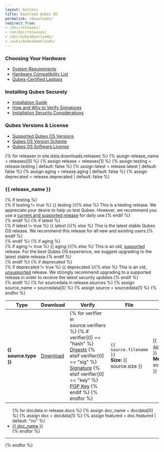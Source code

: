```yaml
---
layout: boxless
title: Download Qubes OS
permalink: /downloads/
redirect_from:
- /doc/releases/
- /en/doc/releases/
- /doc/QubesDownloads/
- /wiki/QubesDownloads/
---
```


<div class="white-box more-bottom page-content">
  <div class="row">
    <div class="col-lg-4 col-md-4">
      <h3>Choosing Your Hardware</h3>
      <ul class="more-top">
        <li><a href="/doc/system-requirements/">System Requirements</a></li>
        <li><a href="/hcl/">Hardware Compatibility List</a></li>
        <li><a href="/doc/certified-laptops">Qubes-Certified Laptops</a></li>
      </ul>
    </div>
    <div class="col-lg-4 col-md-4">
      <h3>Installing Qubes Securely</h3>
      <ul class="more-top">
        <li><a href="/doc/installation-guide/">Installation Guide</a></li>
        <li><a href="/doc/verifying-signatures/">How and Why to Verify Signatures</a></li>
        <li><a href="/doc/install-security/">Installation Security Considerations</a></li>
      </ul>
    </div>
    <div class="col-lg-4 col-md-4">
      <h3>Qubes Versions & License</h3>
      <ul class="more-top">
        <li><a href="/doc/supported-versions/">Supported Qubes OS Versions</a></li>
        <li><a href="/doc/version-scheme/">Qubes OS Version Scheme</a></li>
        <li><a href="/doc/license/">Qubes OS Software License</a></li>
      </ul>
    </div>
  </div>
</div>
<div class="white-box more-bottom page-content">
  <div class="row">
    <div class="col-lg-12 col-md-12">
      {% for releasex in site.data.downloads.releases %}
      {% assign release_name = releasex[0] %}
      {% assign release = releasex[1] %}
      {% assign testing = release.testing | default: false %}
      {% assign latest = release.latest | default: false %}
      {% assign aging = release.aging | default: false %}
      {% assign deprecated = release.deprecated | default: false %}
      <h3 class="more-bottom" id="{{ release.link }}">{{ release_name }}</h3>
      {% if testing %}
      <div class="alert alert-info" role="alert">
        <i class="fa fa-question-circle"></i>{% if testing != true %} {{ testing }}{% else %} This is a testing release. We appreciate your desire to help us test Qubes. However, we recommend you use a <a href="/doc/supported-versions/" class="alert-link">current and supported release</a> for daily use.{% endif %}
      </div>
      {% endif %}
      {% if latest %}
      <div class="alert alert-success" role="alert">
        <i class="fa fa-check-circle"></i>{% if latest != true %} {{ latest }}{% else %} This is the latest stable Qubes OS release. We recommend this release for all new and existing users.{% endif %}
      </div>
      {% endif %}
      {% if aging %}
      <div class="alert alert-warning" role="alert">
        <i class="fa fa-info-circle"></i>{% if aging != true %} {{ aging }}{% else %} This is an old, <a href="/doc/supported-versions/" class="alert-link">supported</a> release. For the best Qubes OS experience, we suggest upgrading to the latest stable release.{% endif %}
      </div>
      {% endif %}
      {% if deprecated %}
      <div class="alert alert-danger" role="alert">
        <i class="fa fa-exclamation-circle"></i>{% if deprecated != true %} {{ deprecated }}{% else %} This is an old, <a href="/doc/supported-versions/" class="alert-link">unsupported</a> release. We strongly recommend upgrading to a supported release in order to receive the latest security updates.{% endif %}
      </div>
      {% endif %}
      <table class="table">
        <thead>
          <tr>
            <th>Type</th>
            <th>Download</th>
            <th>Verify
              <a class="fa fa-question-circle" href="/doc/verifying-signatures/"
                 title="How do I verify my download?"></a></th>
            <th>File</th>
            <th>Source</th>
          </tr>
        </thead>
        <tbody>
          {% for sourcedata in release.sources %}
          {% assign source_name = sourcedata[0] %}
          {% assign source = sourcedata[1] %}
          <tr>
            <td>
              <strong>{{ source.type }}</strong>
            </td>
            <td>
              <a class="btn btn-primary" href="{{ source.url }}">
                <i class="fa fa-download"></i> Download
              </a>
            </td>
            <td>
              {% for verifier in source.verifiers %}
                {% if verifier[0] == "hash" %}
                <a title="MD5, SHA-128, SHA-256, and SHA-512 hash values" class="btn btn-default" href="{{ verifier[1] }}">Digests</a>
                {% elsif verifier[0] == "sig" %}
                <a title="Detached PGP signature file" class="btn btn-default" href="{{ verifier[1] }}">Signature</a>
                {% elsif verifier[0] == "key" %}
                <a title="PGP Release Signing Key" class="btn btn-default" href="{{ verifier[1] }}">PGP Key</a>
                {% endif %}
              {% endfor %}
            </td>
            <td>
              <code>{{ source.filename }}</code><br>
              <strong>Size:</strong> {{ source.size }}
            </td>
            <td>
              <a href="https://{{ source_name }}/">{{ source_name }}</a><br/>
              <strong>Method:</strong> {{ source.method }}
            </td>
          </tr>
          {% endfor %}
        </tbody>
      </table>
      <ul>
        {% for docdata in release.docs %}
        {% assign doc_name = docdata[0] %}
        {% assign doc = docdata[1] %}
        {% assign featured = doc.featured | default: "no" %}
        <li>
          <a href="{{ doc.url }}">{{ doc_name }}</a>
        </li>
        {% endfor %}
      </ul>
      <hr class="more-top more-bottom">
      {% endfor %}
    </div>
  </div>
</div>

